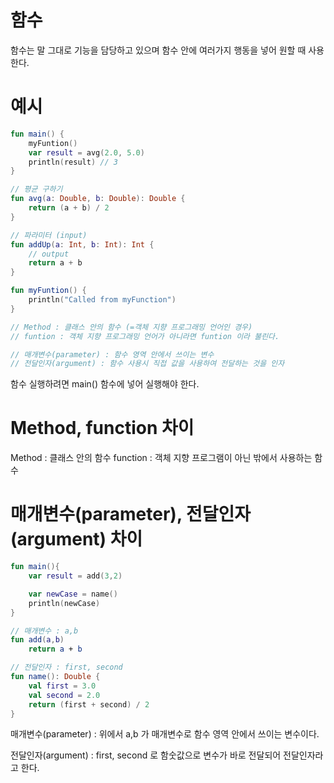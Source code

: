 # 함수

함수는 말 그대로 기능을 담당하고 있으며 함수 안에 여러가지 행동을 넣어 원할 때 사용한다.

# 예시

```kotlin
fun main() {
    myFuntion()
    var result = avg(2.0, 5.0)
    println(result) // 3
}

// 평균 구하기
fun avg(a: Double, b: Double): Double {
    return (a + b) / 2
}

// 파라미터 (input)
fun addUp(a: Int, b: Int): Int {
    // output
    return a + b
}

fun myFuntion() {
    println("Called from myFunction")
}

// Method : 클래스 안의 함수 (=객체 지향 프로그래밍 언어인 경우)
// funtion : 객체 지향 프로그래밍 언어가 아니라면 funtion 이라 불린다.

// 매개변수(parameter) : 함수 영역 안에서 쓰이는 변수
// 전달인자(argument) : 함수 사용시 직접 값을 사용하여 전달하는 것을 인자
```

함수 실행하려면 main() 함수에 넣어 실행해야 한다.

# Method, function 차이

Method : 클래스 안의 함수
function : 객체 지향 프로그램이 아닌 밖에서 사용하는 함수

# 매개변수(parameter), 전달인자(argument) 차이

```kotlin
fun main(){
    var result = add(3,2)

    var newCase = name()
    println(newCase)
}

// 매개변수 : a,b
fun add(a,b) 
    return a + b

// 전달인자 : first, second
fun name(): Double {
    val first = 3.0
    val second = 2.0
    return (first + second) / 2
}
```

매개변수(parameter) : 위에서 a,b 가 매개변수로 함수 영역 안에서 쓰이는 변수이다.

전달인자(argument) : first, second 로 함숫값으로 변수가 바로 전달되어 전달인자라고 한다.
